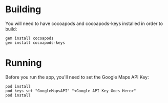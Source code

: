 # Building

You will need to have cocoapods and cocoapods-keys installed in order to build:
```
gem install cocoapods
gem install cocoapods-keys
```
# Running

Before you run the app, you'll need to set the Google Maps API Key:

```
pod install
pod keys set "GoogleMapsAPI" "<Google API Key Goes Here>"
pod install
```

